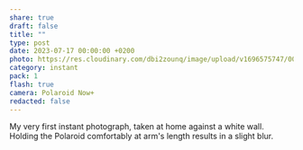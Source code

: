 ```yaml
---
share: true
draft: false
title: ""
type: post
date: 2023-07-17 00:00:00 +0200
photo: https://res.cloudinary.com/dbi2zounq/image/upload/v1696575747/001_phxutv.jpg
category: instant
pack: 1
flash: true
camera: Polaroid Now+
redacted: false
---
```


My very first instant photograph, taken at home against a white wall. Holding the Polaroid comfortably at arm's length results in a slight blur.
